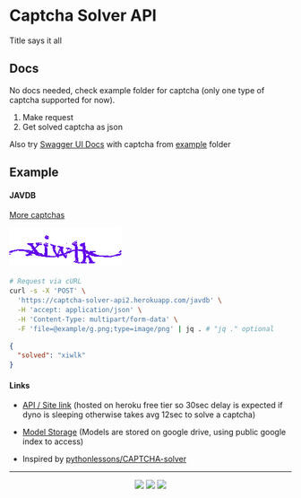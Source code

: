 # Captcha Solver API

Title says it all

## Docs
No docs needed, check example folder for captcha (only one type of captcha supported for now). 

1. Make request 
2. Get solved captcha as json

Also try [Swagger UI Docs](https://captcha-solver-api2.herokuapp.com/docs) with captcha from [example](/example/) folder
## Example

#### JAVDB

[More captchas](/example/javdb/)

![captcha](./example/javdb/g.png)

```bash
# Request via cURL
curl -s -X 'POST' \
  'https://captcha-solver-api2.herokuapp.com/javdb' \
  -H 'accept: application/json' \
  -H 'Content-Type: multipart/form-data' \
  -F 'file=@example/g.png;type=image/png' | jq . # "jq ." optional
```
```json
{
  "solved": "xiwlk"
}
```

#### Links
- [API / Site link](https://captcha-solver-api2.herokuapp.com/) (hosted on heroku free tier so 30sec delay is expected if dyno is sleeping otherwise takes avg 12sec to solve a captcha)

- [Model Storage](https://models.cloudflare-storage.workers.dev/) (Models are stored on google drive, using public google index to access)

- Inspired by [pythonlessons/CAPTCHA-solver](https://github.com/pythonlessons/CAPTCHA-solver)

---

<div align="center">
    <img src="https://img.shields.io/badge/Fastapi 0.78.0-lightblue?style=for-the-badge&logo=fastapi">
    <img src="https://img.shields.io/badge/Tensorflow 1.15.0-white?style=for-the-badge&logo=tensorflow">   
    <img src="https://img.shields.io/badge/OpenCV 4.6.0-blue?style=for-the-badge&logo=opencv">
</div>
